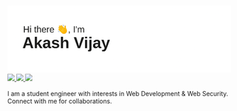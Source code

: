 <img src = "header.png">

<a href="https://www.linkedin.com/in/akash-vijay-34a078164/">
<img src = "https://img.shields.io/badge/LinkedIn-white?style=for-the-badge&logo=linkedin&labelColor=blue">
</a>

<a href="https://twitter.com/AkashVi41849838">
<img src ="https://img.shields.io/badge/Twitter-white?style=for-the-badge&logo=twitter">
</a>

<a href="mailto:akashvijay@ieee.org">
<img src ="https://img.shields.io/badge/GMAIL-white?style=for-the-badge&logo=gmail">
</a>

<br>
<br>
I am a student engineer with interests in Web Development & Web Security.
<br>
Connect with me for collaborations.

